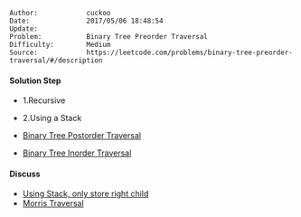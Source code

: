
    Author:            cuckoo
    Date:              2017/05/06 18:48:54
    Update:            
    Problem:           Binary Tree Preorder Traversal
    Difficulty:        Medium
    Source:            https://leetcode.com/problems/binary-tree-preorder-traversal/#/description

#### Solution Step
 - 1.Recursive
 - 2.Using a Stack

 - [Binary Tree Postorder Traversal](https://leetcode.com/problems/binary-tree-postorder-traversal/#/description)
 - [Binary Tree Inorder Traversal](https://leetcode.com/problems/binary-tree-inorder-traversal/#/description)

#### Discuss
 - [Using Stack, only store right child](https://discuss.leetcode.com/topic/6493/accepted-iterative-solution-in-java-using-stack)
 - [Morris Traversal](https://discuss.leetcode.com/topic/25756/java-solution-preorder-morris-traversal)
